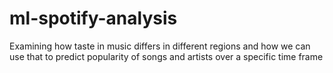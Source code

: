 # ml-spotify-analysis
Examining how taste in music differs in different regions and how we can use that to predict popularity of songs and artists over a specific time frame
